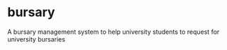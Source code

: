 # bursary
A bursary management system to help university students to request for university bursaries
